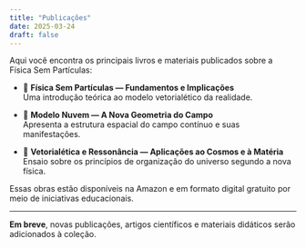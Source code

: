 ```yaml
---
title: "Publicações"
date: 2025-03-24
draft: false
---
```


Aqui você encontra os principais livros e materiais publicados sobre a Física Sem Partículas:

- 📘 **Física Sem Partículas — Fundamentos e Implicações**  
  Uma introdução teórica ao modelo vetorialético da realidade.

- 📙 **Modelo Nuvem — A Nova Geometria do Campo**  
  Apresenta a estrutura espacial do campo contínuo e suas manifestações.

- 📗 **Vetorialética e Ressonância — Aplicações ao Cosmos e à Matéria**  
  Ensaio sobre os princípios de organização do universo segundo a nova física.

Essas obras estão disponíveis na Amazon e em formato digital gratuito por meio de iniciativas educacionais.

---

**Em breve**, novas publicações, artigos científicos e materiais didáticos serão adicionados à coleção.
